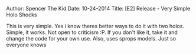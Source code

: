 Author: Spencer The Kid
Date: 10-24-2014
Title: [E2] Release - Very Simple Holo Shocks

This is very simple. Yes i know theres better ways to do it with two holos. Simple, it works. Not open to criticism :P. If you don't like it, take it and change the code for your own use. Also, uses sprops models. Just so everyone knows
